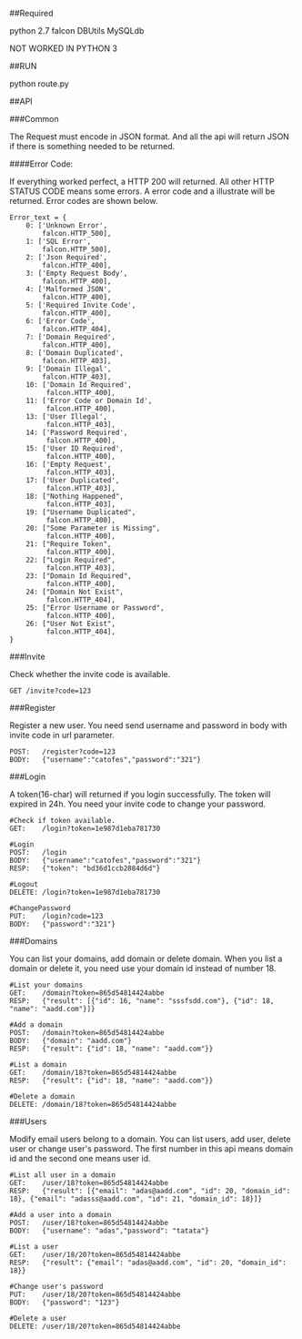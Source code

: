 ##Required

python 2.7
falcon
DBUtils
MySQLdb

NOT WORKED IN PYTHON 3

##RUN

python route.py

##API

###Common

The Request must encode in JSON format. And all the api will return JSON if there is something needed to be returned.

####Error Code:

If everything worked perfect, a HTTP 200 will returned. All other HTTP STATUS CODE means some errors. 
A error code and a illustrate will be returned. Error codes are shown below.

    Error_text = {
        0: ['Unknown Error',
            falcon.HTTP_500],
        1: ['SQL Error',
            falcon.HTTP_500],
        2: ['Json Required',
            falcon.HTTP_400],
        3: ['Empty Request Body',
            falcon.HTTP_400],
        4: ['Malformed JSON',
            falcon.HTTP_400],
        5: ['Required Invite Code',
            falcon.HTTP_400],
        6: ['Error Code',
            falcon.HTTP_404],
        7: ['Domain Required',
            falcon.HTTP_400],
        8: ['Domain Duplicated',
            falcon.HTTP_403],
        9: ['Domain Illegal',
            falcon.HTTP_403],
        10: ['Domain Id Required',
             falcon.HTTP_400],
        11: ['Error Code or Domain Id',
             falcon.HTTP_400],
        13: ['User Illegal',
             falcon.HTTP_403],
        14: ['Password Required',
             falcon.HTTP_400],
        15: ['User ID Required',
             falcon.HTTP_400],
        16: ['Empty Request',
             falcon.HTTP_403],
        17: ['User Duplicated',
             falcon.HTTP_403],
        18: ["Nothing Happened",
             falcon.HTTP_403],
        19: ["Username Duplicated",
             falcon.HTTP_400],
        20: ["Some Parameter is Missing",
             falcon.HTTP_400],
        21: ["Require Token",
             falcon.HTTP_400],
        22: ["Login Required",
             falcon.HTTP_403],
        23: ["Domain Id Required",
             falcon.HTTP_400],
        24: ["Domain Not Exist",
             falcon.HTTP_404],
        25: ["Error Username or Password",
             falcon.HTTP_400],
        26: ["User Not Exist",
             falcon.HTTP_404],
    }


###Invite

Check whether the invite code is available.

    GET /invite?code=123

###Register

Register a new user. You need send username and password in body with invite code in url parameter.

    POST:   /register?code=123
    BODY:   {"username":"catofes","password":"321"}
    
###Login

A token(16-char) will returned if you login successfully. The token will expired in 24h. You need your invite code to change your password.

    #Check if token available.
    GET:    /login?token=1e987d1eba781730
    
    #Login
    POST:   /login
    BODY:   {"username":"catofes","password":"321"}
    RESP:   {"token": "bd36d1ccb2884d6d"}

    #Logout
    DELETE: /login?token=1e987d1eba781730
    
    #ChangePassword
    PUT:    /login?code=123
    BODY:   {"password":"321"}

###Domains

You can list your domains, add domain or delete domain. When you list a domain or delete it, you need use your domain id instead of number 18.

    #List your domains
    GET:    /domain?token=865d54814424abbe
    RESP:   {"result": [{"id": 16, "name": "sssfsdd.com"}, {"id": 18, "name": "aadd.com"}]}
    
    #Add a domain
    POST:   /domain?token=865d54814424abbe
    BODY:   {"domain": "aadd.com"}
    RESP:   {"result": {"id": 18, "name": "aadd.com"}}
    
    #List a domain 
    GET:    /domain/18?token=865d54814424abbe
    RESP:   {"result": {"id": 18, "name": "aadd.com"}}
    
    #Delete a domain
    DELETE: /domain/18?token=865d54814424abbe
    

###Users

Modify email users belong to a domain. You can list users, add user, delete user or change user's password.
The first number in this api means domain id and the second one means user id.

    #List all user in a domain
    GET:    /user/18?token=865d54814424abbe
    RESP:   {"result": [{"email": "adas@aadd.com", "id": 20, "domain_id": 18}, {"email": "adasss@aadd.com", "id": 21, "domain_id": 18}]}
    
    #Add a user into a domain
    POST:   /user/18?token=865d54814424abbe
    BODY:   {"username": "adas","password": "tatata"}
    
    #List a user
    GET:    /user/18/20?token=865d54814424abbe
    RESP:   {"result": {"email": "adas@aadd.com", "id": 20, "domain_id": 18}}
    
    #Change user's password
    PUT:    /user/18/20?token=865d54814424abbe
    BODY:   {"password": "123"}
    
    #Delete a user
    DELETE: /user/18/20?token=865d54814424abbe
    



